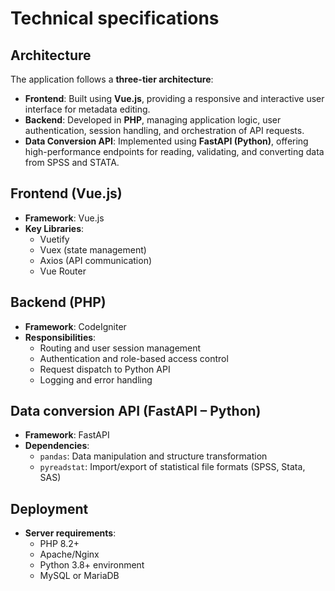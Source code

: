 # Technical specifications

## Architecture
The application follows a **three-tier architecture**:
- **Frontend**: Built using **Vue.js**, providing a responsive and interactive user interface for metadata editing.
- **Backend**: Developed in **PHP**, managing application logic, user authentication, session handling, and orchestration of API requests.
- **Data Conversion API**: Implemented using **FastAPI (Python)**, offering high-performance endpoints for reading, validating, and converting data from SPSS and STATA.


## Frontend (Vue.js)
- **Framework**: Vue.js
- **Key Libraries**:
  - Vuetify
  - Vuex (state management)
  - Axios (API communication)
  - Vue Router



## Backend (PHP)
- **Framework**: CodeIgniter
- **Responsibilities**:
  - Routing and user session management
  - Authentication and role-based access control
  - Request dispatch to Python API
  - Logging and error handling



## Data conversion API (FastAPI – Python)
- **Framework**: FastAPI
- **Dependencies**:
  - `pandas`: Data manipulation and structure transformation
  - `pyreadstat`: Import/export of statistical file formats (SPSS, Stata, SAS)




## Deployment
- **Server requirements**:
  - PHP 8.2+
  - Apache/Nginx
  - Python 3.8+ environment
  - MySQL or MariaDB
